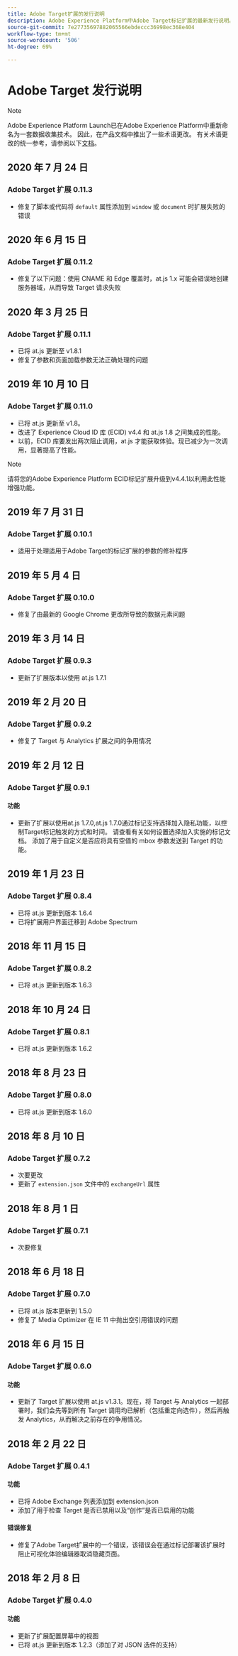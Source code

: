 ```yaml
---
title: Adobe Target扩展的发行说明
description: Adobe Experience Platform中Adobe Target标记扩展的最新发行说明。
source-git-commit: 7e27735697882065566ebdeccc36998ec368e404
workflow-type: tm+mt
source-wordcount: '506'
ht-degree: 69%

---
```


# Adobe Target 发行说明

>[!NOTE]
>
>Adobe Experience Platform Launch已在Adobe Experience Platform中重新命名为一套数据收集技术。 因此，在产品文档中推出了一些术语更改。 有关术语更改的统一参考，请参阅以下[文档](../../../term-updates.md)。

## 2020 年 7 月 24 日

### Adobe Target 扩展 0.11.3

* 修复了脚本或代码将 `default` 属性添加到 `window` 或 `document` 时扩展失败的错误

## 2020 年 6 月 15 日

### Adobe Target 扩展 0.11.2

* 修复了以下问题：使用 CNAME 和 Edge 覆盖时，at.js 1.x 可能会错误地创建服务器域，从而导致 Target 请求失败

## 2020 年 3 月 25 日

### Adobe Target 扩展 0.11.1

* 已将 at.js 更新至 v1.8.1
* 修复了参数和页面加载参数无法正确处理的问题

## 2019 年 10 月 10 日

### Adobe Target 扩展 0.11.0

* 已将 at.js 更新至 v1.8。
* 改进了 Experience Cloud ID 库 (ECID) v4.4 和 at.js 1.8 之间集成的性能。
* 以前，ECID 库要发出两次阻止调用，at.js 才能获取体验。现已减少为一次调用，显著提高了性能。

>[!NOTE]
>请将您的Adobe Experience Platform ECID标记扩展升级到v4.4.1以利用此性能增强功能。

## 2019 年 7 月 31 日

### Adobe Target 扩展 0.10.1

* 适用于处理适用于Adobe Target的标记扩展的参数的修补程序

## 2019 年 5 月 4 日

### Adobe Target 扩展 0.10.0

* 修复了由最新的 Google Chrome 更改所导致的数据元素问题

## 2019 年 3 月 14 日

### Adobe Target 扩展 0.9.3

* 更新了扩展版本以使用 at.js 1.7.1

## 2019 年 2 月 20 日

### Adobe Target 扩展 0.9.2

* 修复了 Target 与 Analytics 扩展之间的争用情况

## 2019 年 2 月 12 日

### Adobe Target 扩展 0.9.1

#### **功能**

* 更新了扩展以使用at.js 1.7.0,at.js 1.7.0通过标记支持选择加入隐私功能，以控制Target标记触发的方式和时间。 请查看有关如何设置选择加入实施的标记文档。 添加了用于自定义是否应将具有空值的 mbox 参数发送到 Target 的功能。

## 2019 年 1 月 23 日

### Adobe Target 扩展 0.8.4

* 已将 at.js 更新到版本 1.6.4
* 已将扩展用户界面迁移到 Adobe Spectrum

## 2018 年 11 月 15 日

### Adobe Target 扩展 0.8.2

* 已将 at.js 更新到版本 1.6.3

## 2018 年 10 月 24 日

### Adobe Target 扩展 0.8.1

* 已将 at.js 更新到版本 1.6.2

## 2018 年 8 月 23 日

### Adobe Target 扩展 0.8.0

* 已将 at.js 更新到版本 1.6.0

## 2018 年 8 月 10 日

### Adobe Target 扩展 0.7.2

* 次要更改
* 更新了 `extension.json` 文件中的 `exchangeUrl` 属性

## 2018 年 8 月 1 日

### Adobe Target 扩展 0.7.1

* 次要修复

## 2018 年 6 月 18 日

### Adobe Target 扩展 0.7.0

* 已将 at.js 版本更新到 1.5.0
* 修复了 Media Optimizer 在 IE 11 中抛出空引用错误的问题

## 2018 年 6 月 15 日

### Adobe Target 扩展 0.6.0

#### **功能**

* 更新了 Target 扩展以使用 at.js v1.3.1。现在，将 Target 与 Analytics 一起部署时，我们会先等到所有 Target 调用均已解析（包括重定向选件），然后再触发 Analytics，从而解决之前存在的争用情况。

## 2018 年 2 月 22 日

### Adobe Target 扩展 0.4.1

#### **功能**

* 已将 Adobe Exchange 列表添加到 extension.json
* 添加了用于检查 Target 是否已禁用以及“创作”是否已启用的功能

#### **错误修复**

* 修复了Adobe Target扩展中的一个错误，该错误会在通过标记部署该扩展时阻止可视化体验编辑器取消隐藏页面。

## 2018 年 2 月 8 日

### Adobe Target 扩展 0.4.0

#### **功能**

* 更新了扩展配置屏幕中的视图
* 已将 at.js 更新到版本 1.2.3（添加了对 JSON 选件的支持）
